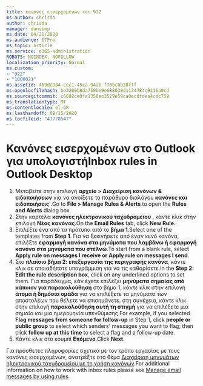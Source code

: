 ```yaml
---
title: κανόνες εισερχομένων του 922
ms.author: chrisda
author: chrisda
manager: dansimp
ms.date: 04/21/2020
ms.audience: ITPro
ms.topic: article
ms.service: o365-administration
ROBOTS: NOINDEX, NOFOLLOW
localization_priority: Normal
ms.custom:
- "922"
- "1800021"
ms.assetid: 469de984-cec1-45ca-94ab-f70bc6b28fff
ms.openlocfilehash: be3200b8da759be9e688030d1134784c9216a0cd
ms.sourcegitcommit: c6692ce0fa1358ec3529e59ca0ecdfdea4cdc759
ms.translationtype: MT
ms.contentlocale: el-GR
ms.lasthandoff: 09/15/2020
ms.locfileid: "47778547"
---
```

# <a name="inbox-rules-in-outlook-desktop"></a><span data-ttu-id="d5f15-102">Κανόνες εισερχομένων στο Outlook για υπολογιστή</span><span class="sxs-lookup"><span data-stu-id="d5f15-102">Inbox rules in Outlook Desktop</span></span>

1. <span data-ttu-id="d5f15-103">Μεταβείτε στην επιλογή **αρχείο > Διαχείριση κανόνων & ειδοποιήσεων** για να ανοίξετε το παράθυρο διαλόγου **κανόνες και ειδοποιήσεις** .</span><span class="sxs-lookup"><span data-stu-id="d5f15-103">Go to **File > Manage Rules & Alerts** to open the **Rules and Alerts** dialog box.</span></span>
2. <span data-ttu-id="d5f15-104">Στην καρτέλα **κανόνες ηλεκτρονικού ταχυδρομείου** , κάντε κλικ στην επιλογή **Νέος κανόνας**.</span><span class="sxs-lookup"><span data-stu-id="d5f15-104">On the **Email Rules** tab, click **New Rule**.</span></span>
3. <span data-ttu-id="d5f15-105">Επιλέξτε ένα από τα πρότυπα από το **βήμα 1**.</span><span class="sxs-lookup"><span data-stu-id="d5f15-105">Select one of the templates from **Step 1**.</span></span> <span data-ttu-id="d5f15-106">Για να ξεκινήσετε από έναν κενό κανόνα, επιλέξτε **εφαρμογή κανόνα στα μηνύματα που λαμβάνω ή εφαρμογή κανόνα στα μηνύματα που στέλνω**.</span><span class="sxs-lookup"><span data-stu-id="d5f15-106">To start from a blank rule, select **Apply rule on messages I receive or Apply rule on messages I send**.</span></span>
4. <span data-ttu-id="d5f15-107">Στο **πλαίσιο βήμα 2: επεξεργασία της περιγραφής κανόνα**, κάντε κλικ σε οποιαδήποτε υπογράμμιση για να τις καθορίσετε.</span><span class="sxs-lookup"><span data-stu-id="d5f15-107">In the **Step 2: Edit the rule description box**, click on any underlined options to set them.</span></span> <span data-ttu-id="d5f15-108">Για παράδειγμα, εάν έχετε επιλέξει **μηνύματα σημαίας από κάποιον για παρακολούθηση** στο βήμα 1, κάντε κλικ στην επιλογή **άτομα ή δημόσια ομάδα** για να επιλέξετε τα μηνύματα των αποστολέων που θέλετε να επισημάνετε. στη συνέχεια, κάντε κλικ στην επιλογή **παρακολούθηση αυτή τη στιγμή** για να επιλέξετε μια σημαία και μια ημερομηνία υπενθύμισης.</span><span class="sxs-lookup"><span data-stu-id="d5f15-108">For example, if you selected **Flag messages from someone for follow-up** in Step 1, click **people or public group** to select which senders' messages you want to flag; then click **follow up at this time** to select a flag and a follow-up date.</span></span>
5. <span data-ttu-id="d5f15-109">Κάντε κλικ στο κουμπί **Επόμενο**.</span><span class="sxs-lookup"><span data-stu-id="d5f15-109">Click **Next**.</span></span>

<span data-ttu-id="d5f15-110">Για πρόσθετες πληροφορίες σχετικά με τον τρόπο εργασίας με τους κανόνες εισερχομένων, ανατρέξτε στο θέμα [Διαχείριση μηνυμάτων ηλεκτρονικού ταχυδρομείου με τη χρήση κανόνων](https://support.office.com/article/manage-email-messages-by-using-rules-c24f5dea-9465-4df4-ad17-a50704d66c59).</span><span class="sxs-lookup"><span data-stu-id="d5f15-110">For additional information on how to work with inbox rules please see [Manage email messages by using rules](https://support.office.com/article/manage-email-messages-by-using-rules-c24f5dea-9465-4df4-ad17-a50704d66c59).</span></span>
